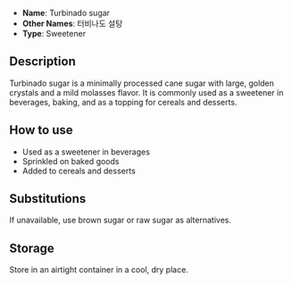 - **Name**: Turbinado sugar
- **Other Names**: 터비나도 설탕
- **Type**: Sweetener

## Description

Turbinado sugar is a minimally processed cane sugar with large, golden crystals and a mild molasses flavor. It is commonly used as a sweetener in beverages, baking, and as a topping for cereals and desserts.

## How to use

- Used as a sweetener in beverages
- Sprinkled on baked goods
- Added to cereals and desserts

## Substitutions

If unavailable, use brown sugar or raw sugar as alternatives.

## Storage

Store in an airtight container in a cool, dry place. 